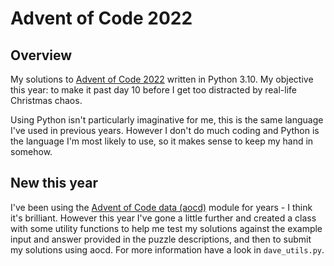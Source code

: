 # Advent of Code 2022

## Overview

My solutions to [Advent of Code 2022](https://adventofcode.com/2022) written in Python 3.10. My objective this year: to make it past day 10 before I get too distracted by real-life Christmas chaos.

Using Python isn't particularly imaginative for me, this is the same language I've used in previous years. However I don't do much coding and Python is the language I'm most likely to use, so it makes sense to keep my hand in somehow.

## New this year

I've been using the [Advent of Code data (aocd)](https://github.com/wimglenn/advent-of-code-data) module for years - I think it's brilliant. However this year I've gone a little further and created a class with some utility functions to help me test my solutions against the example input and answer provided in the puzzle descriptions, and then to submit my solutions using aocd. For more information have a look in `dave_utils.py`.
